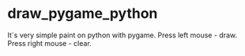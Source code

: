 # draw_pygame_python
It`s very simple paint  on python with pygame.
Press left mouse - draw.
Press right mouse - clear.
